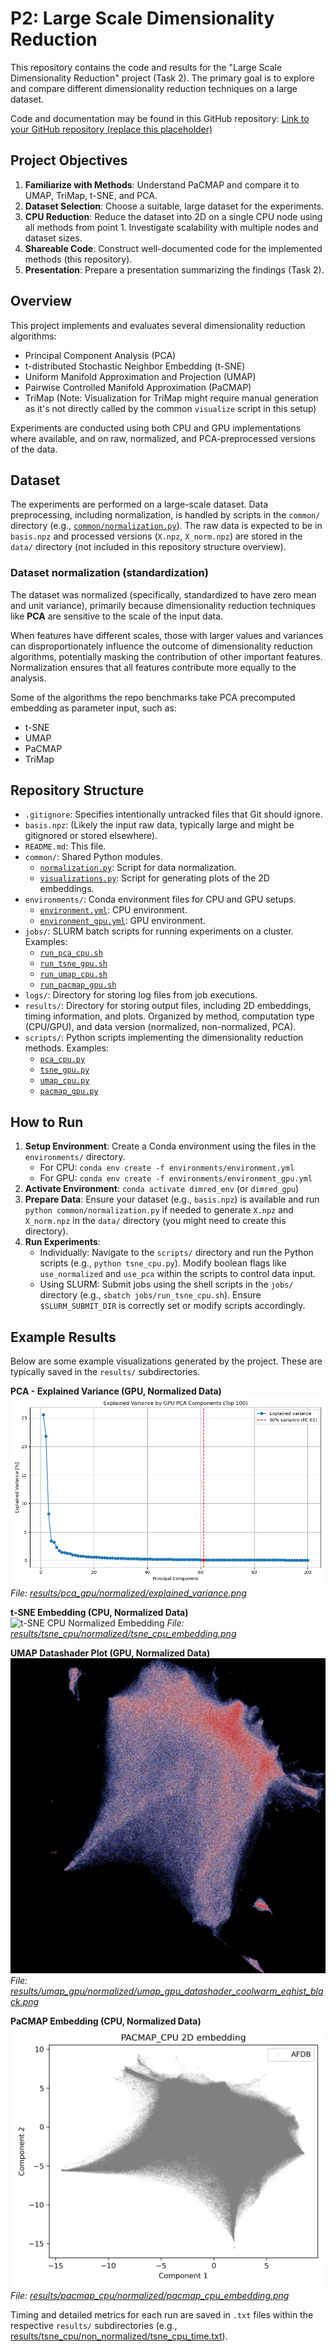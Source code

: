 # P2: Large Scale Dimensionality Reduction

This repository contains the code and results for the "Large Scale Dimensionality Reduction" project (Task 2). The primary goal is to explore and compare different dimensionality reduction techniques on a large dataset.

Code and documentation may be found in this GitHub repository: [Link to your GitHub repository (replace this placeholder)](https://github.com/your_username/your_repository_name)

## Project Objectives

1.  **Familiarize with Methods**: Understand PaCMAP and compare it to UMAP, TriMap, t-SNE, and PCA.
2.  **Dataset Selection**: Choose a suitable, large dataset for the experiments.
3.  **CPU Reduction**: Reduce the dataset into 2D on a single CPU node using all methods from point 1. Investigate scalability with multiple nodes and dataset sizes.
4.  **Shareable Code**: Construct well-documented code for the implemented methods (this repository).
5.  **Presentation**: Prepare a presentation summarizing the findings (Task 2).

## Overview

This project implements and evaluates several dimensionality reduction algorithms:
*   Principal Component Analysis (PCA)
*   t-distributed Stochastic Neighbor Embedding (t-SNE)
*   Uniform Manifold Approximation and Projection (UMAP)
*   Pairwise Controlled Manifold Approximation (PaCMAP)
*   TriMap (Note: Visualization for TriMap might require manual generation as it's not directly called by the common `visualize` script in this setup)

Experiments are conducted using both CPU and GPU implementations where available, and on raw, normalized, and PCA-preprocessed versions of the data.

## Dataset

The experiments are performed on a large-scale dataset. Data preprocessing, including normalization, is handled by scripts in the `common/` directory (e.g., [`common/normalization.py`](common/normalization.py)). The raw data is expected to be in `basis.npz` and processed versions (`X.npz`, `X_norm.npz`) are stored in the `data/` directory (not included in this repository structure overview).

### Dataset normalization (standardization)
The dataset was normalized (specifically, standardized to have zero mean and unit variance), primarily because dimensionality reduction techniques like **PCA** are sensitive to the scale of the input data.

When features have different scales, those with larger values and variances can disproportionately influence the outcome of dimensionality reduction algorithms, potentially masking the contribution of other important features. Normalization ensures that all features contribute more equally to the analysis.

Some of the algorithms the repo benchmarks take PCA precomputed embedding as parameter input, such as:
- t-SNE
- UMAP
- PaCMAP
- TriMap


## Repository Structure

*   `.gitignore`: Specifies intentionally untracked files that Git should ignore.
*   `basis.npz`: (Likely the input raw data, typically large and might be gitignored or stored elsewhere).
*   `README.md`: This file.
*   `common/`: Shared Python modules.
    *   [`normalization.py`](common/normalization.py): Script for data normalization.
    *   [`visualizations.py`](common/visualizations.py): Script for generating plots of the 2D embeddings.
*   `environments/`: Conda environment files for CPU and GPU setups.
    *   [`environment.yml`](environments/environment.yml): CPU environment.
    *   [`environment_gpu.yml`](environments/environment_gpu.yml): GPU environment.
*   `jobs/`: SLURM batch scripts for running experiments on a cluster. Examples:
    *   [`run_pca_cpu.sh`](jobs/run_pca_cpu.sh)
    *   [`run_tsne_gpu.sh`](jobs/run_tsne_gpu.sh)
    *   [`run_umap_cpu.sh`](jobs/run_umap_cpu.sh)
    *   [`run_pacmap_gpu.sh`](jobs/run_pacmap_gpu.sh)
*   `logs/`: Directory for storing log files from job executions.
*   `results/`: Directory for storing output files, including 2D embeddings, timing information, and plots. Organized by method, computation type (CPU/GPU), and data version (normalized, non-normalized, PCA).
*   `scripts/`: Python scripts implementing the dimensionality reduction methods. Examples:
    *   [`pca_cpu.py`](scripts/pca_cpu.py)
    *   [`tsne_gpu.py`](scripts/tsne_gpu.py)
    *   [`umap_cpu.py`](scripts/umap_cpu.py)
    *   [`pacmap_gpu.py`](scripts/pacmap_gpu.py)

## How to Run

1.  **Setup Environment**: Create a Conda environment using the files in the `environments/` directory.
    *   For CPU: `conda env create -f environments/environment.yml`
    *   For GPU: `conda env create -f environments/environment_gpu.yml`
2.  **Activate Environment**: `conda activate dimred_env` (or `dimred_gpu`)
3.  **Prepare Data**: Ensure your dataset (e.g., `basis.npz`) is available and run `python common/normalization.py` if needed to generate `X.npz` and `X_norm.npz` in the `data/` directory (you might need to create this directory).
4.  **Run Experiments**:
    *   Individually: Navigate to the `scripts/` directory and run the Python scripts (e.g., `python tsne_cpu.py`). Modify boolean flags like `use_normalized` and `use_pca` within the scripts to control data input.
    *   Using SLURM: Submit jobs using the shell scripts in the `jobs/` directory (e.g., `sbatch jobs/run_tsne_cpu.sh`). Ensure `$SLURM_SUBMIT_DIR` is correctly set or modify scripts accordingly.

## Example Results

Below are some example visualizations generated by the project. These are typically saved in the `results/` subdirectories.

**PCA - Explained Variance (GPU, Normalized Data)**
![PCA Explained Variance](results/pca_gpu/normalized/explained_variance.png)
*File: [results/pca_gpu/normalized/explained_variance.png](results/pca_gpu/normalized/explained_variance.png)*

**t-SNE Embedding (CPU, Normalized Data)**
![t-SNE CPU Normalized Embedding](results/tsne_cpu/normalized/tsne_cpu_embedding.png)
*File: [results/tsne_cpu/normalized/tsne_cpu_embedding.png](results/tsne_cpu/normalized/tsne_cpu_embedding.png)*

**UMAP Datashader Plot (GPU, Normalized Data)**
![UMAP GPU Normalized Datashader](results/umap_gpu/normalized/umap_gpu_datashader_coolwarm_eqhist_black.png)
*File: [results/umap_gpu/normalized/umap_gpu_datashader_coolwarm_eqhist_black.png](results/umap_gpu/normalized/umap_gpu_datashader_coolwarm_eqhist_black.png)*

**PaCMAP Embedding (CPU, Normalized Data)**
![PaCMAP CPU Normalized Embedding](results/pacmap_cpu/normalized/pacmap_cpu_embedding.png)
*File: [results/pacmap_cpu/normalized/pacmap_cpu_embedding.png](results/pacmap_cpu/normalized/pacmap_cpu_embedding.png)*

Timing and detailed metrics for each run are saved in `.txt` files within the respective `results/` subdirectories (e.g., [results/tsne_cpu/non_normalized/tsne_cpu_time.txt](results/tsne_cpu/non_normalized/tsne_cpu_time.txt)).